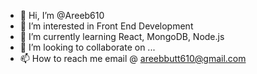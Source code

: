 - 👋 Hi, I’m @Areeb610
- 👀 I’m interested in Front End Development
- 🌱 I’m currently learning React, MongoDB, Node.js
- 💞️ I’m looking to collaborate on ...
- 📫 How to reach me email @ areebbutt610@gmail.com

<!---
Areeb610/Areeb610 is a ✨ special ✨ repository because its `README.md` (this file) appears on your GitHub profile.
You can click the Preview link to take a look at your changes.
--->
